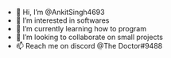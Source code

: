 - 👋 Hi, I’m @AnkitSingh4693
- 👀 I’m interested in softwares
- 🌱 I’m currently learning how to program
- 💞️ I’m looking to collaborate on small projects
- 📫 Reach me on discord @The Doctor#9488 
<!---
AnkitSingh4693/AnkitSingh4693 is a ✨ special ✨ repository because its `README.md` (this file) appears on your GitHub profile.
You can click the Preview link to take a look at your changes.
--->
